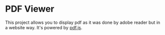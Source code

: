 # PDF Viewer

This project allows you to display pdf as it was done by adobe reader but in a website way. It's powered by [pdf.js](https://mozilla.github.io/pdf.js/).
